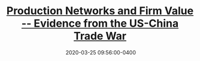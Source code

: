 ---
layout: post
title: <a href='https://voxchina.org/show-3-169.html' target="_blank">Production Networks and Firm Value -- Evidence from the US-China Trade War</a>
date:  2020-03-25 09:56:00-0400
description: After almost two years of “trade war” tensions between the US and China, President Trump signed an initial trade deal with China on January 15, 2020, bringing the first chapter of a protracted and economically damaging fight with China, one of the world’s largest economies to a close (see Note 1). In this paper, we examine the implications of the trade war on the US and Chinese financial markets.  
tags: China Trade
categories: English
---